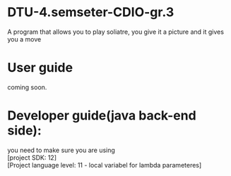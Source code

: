 # DTU-4.semseter-CDIO-gr.3
A program that allows you to play soliatre, you give it a picture and it gives you a move

# User guide
coming soon.

# Developer guide(java back-end side):
you need to make sure you are using         
[project SDK: 12]                     
[Project language level: 11 - local variabel for lambda parameteres]
